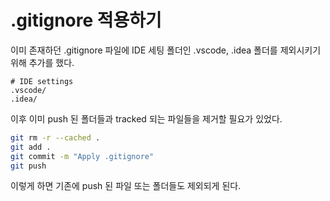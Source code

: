# .gitignore 적용하기

이미 존재하던 .gitignore 파일에 IDE 세팅 폴더인 .vscode, .idea 폴더를 제외시키기 위해 추가를 했다.

```gitignore
# IDE settings
.vscode/
.idea/
```

이후 이미 push 된 폴더들과 tracked 되는 파일들을 제거할 필요가 있었다.

```bash
git rm -r --cached .
git add .
git commit -m "Apply .gitignore"
git push
```

이렇게 하면 기존에 push 된 파일 또는 폴더들도 제외되게 된다.
